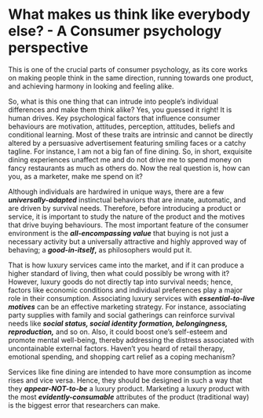 # What makes us think like everybody else? - A Consumer psychology perspective
This is one of the crucial parts of consumer psychology, as its core works on making people think in the same direction, running towards one product, and achieving harmony in looking and feeling alike.

So, what is this one thing that can intrude into people’s individual differences and make them think alike? Yes, you guessed it right! It is human drives. Key psychological factors that influence consumer behaviours are motivation, attitudes, perception, attitudes, beliefs and conditional learning. Most of these traits are intrinsic and cannot be directly altered by a persuasive advertisement featuring smiling faces or a catchy tagline. For instance, I am not a big fan of fine dining. So, in short, exquisite dining experiences unaffect me and do not drive me to spend money on fancy restaurants as much as others do. Now the real question is, how can you, as a marketer, make me spend on it?

Although individuals are hardwired in unique ways, there are a few **_universally-adapted_** instinctual behaviors that are innate, automatic, and are driven by survival needs. Therefore, before introducing a product or service, it is important to study the nature of the product and the motives that drive buying behaviours. The most important feature of the consumer environment is the **_all-encompassing value_** that buying is not just a necessary activity but a universally attractive and highly approved way of behaving; a **_good-in-itself_,** as philosophers would put it. 

That is how luxury services came into the market, and if it can produce a higher standard of living, then what could possibly be wrong with it? However, luxury goods do not directly tap into survival needs; hence, factors like economic conditions and individual preferences play a major role in their consumption. Associating luxury services with **_essential-to-live motives_** can be an effective marketing strategy. For instance, associating party supplies with family and social gatherings can reinforce survival needs like **_social status, social identity formation, belongingness, reproduction,_** and so on. Also, it could boost one’s self-esteem and promote mental well-being, thereby addressing the distress associated with uncontainable external factors. Haven’t you heard of retail therapy, emotional spending, and shopping cart relief as a coping mechanism?

Services like fine dining are intended to have more consumption as income rises and vice versa. Hence, they should be designed in such a way that they **_appear-NOT-to-be_** a luxury product. Marketing a luxury product with the most **_evidently-consumable_** attributes of the product (traditional way) is the biggest error that researchers can make.
